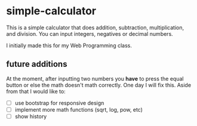 # simple-calculator
This is a simple calculator that does addition, subtraction, multiplication, and division. You can input integers, negatives or decimal numbers.

I initially made this for my Web Programming class.

## future additions
At the moment, after inputting two numbers you **have** to press the equal button or else the math doesn't math correctly. One day I will fix this.
Aside from that I would like to:
- [ ] use bootstrap for responsive design
- [ ] implement more math functions (sqrt, log, pow, etc)
- [ ] show history